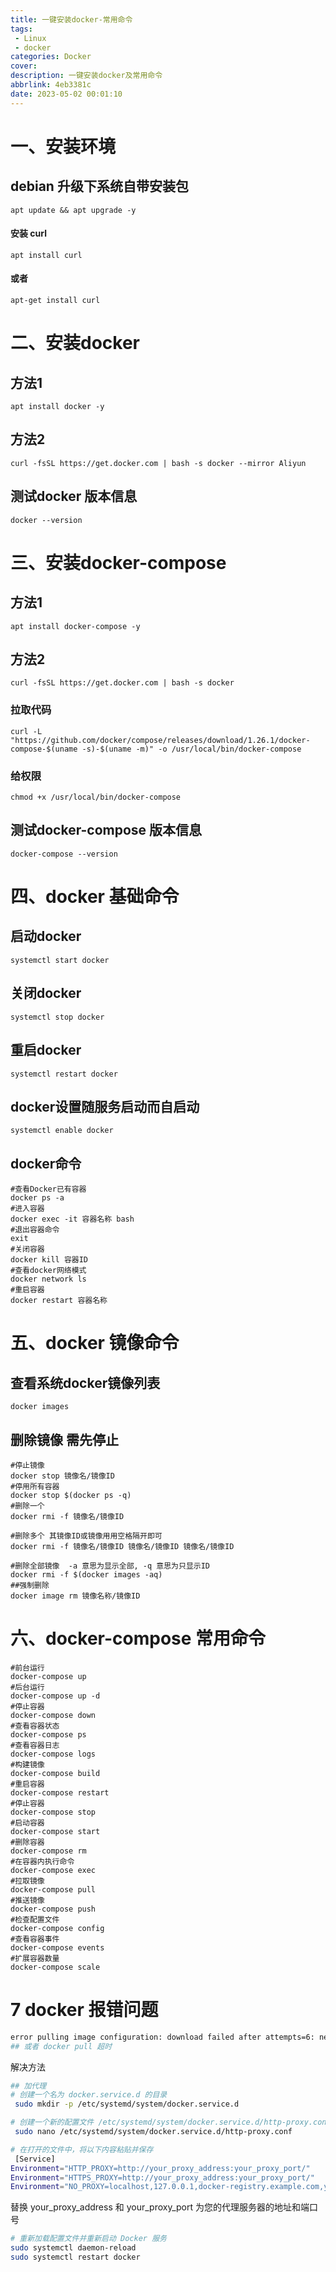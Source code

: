 ```yaml
---
title: 一键安装docker-常用命令
tags:
 - Linux
 - docker
categories: Docker
cover: 
description: 一键安装docker及常用命令
abbrlink: 4eb3381c
date: 2023-05-02 00:01:10
---
```



#  一、安装环境

## debian 升级下系统自带安装包

```shell
apt update && apt upgrade -y
```

#### 安装 curl

```shell
apt install curl
```

#### 或者

```shell
apt-get install curl
```

# 二、安装docker 

## 方法1

```shell
apt install docker -y
```

## 方法2

```shell
curl -fsSL https://get.docker.com | bash -s docker --mirror Aliyun
```



## 测试docker 版本信息

```shell
docker --version
```



# 三、安装docker-compose

## 方法1

```shell
apt install docker-compose -y
```

## 方法2

```shell
curl -fsSL https://get.docker.com | bash -s docker
```

### 拉取代码

```shell
curl -L "https://github.com/docker/compose/releases/download/1.26.1/docker-compose-$(uname -s)-$(uname -m)" -o /usr/local/bin/docker-compose
```

### 给权限

```shell
chmod +x /usr/local/bin/docker-compose
```

##  测试docker-compose 版本信息

```shell
docker-compose --version
```

# 四、docker 基础命令

## 启动docker

```shell
systemctl start docker
```

## 关闭docker

```shell
systemctl stop docker
```

## 重启docker

```shell
systemctl restart docker
```

## docker设置随服务启动而自启动

```shell
systemctl enable docker
```

## docker命令

```shell
#查看Docker已有容器
docker ps -a 
#进入容器
docker exec -it 容器名称 bash
#退出容器命令
exit 
#关闭容器
docker kill 容器ID
#查看docker网络模式
docker network ls
#重启容器
docker restart 容器名称 
```

# 五、docker 镜像命令

## 查看系统docker镜像列表

```shell
docker images
```

## 删除镜像 需先停止

```shell
#停止镜像
docker stop 镜像名/镜像ID
#停用所有容器
docker stop $(docker ps -q)
#删除一个
docker rmi -f 镜像名/镜像ID

#删除多个 其镜像ID或镜像用用空格隔开即可 
docker rmi -f 镜像名/镜像ID 镜像名/镜像ID 镜像名/镜像ID

#删除全部镜像  -a 意思为显示全部, -q 意思为只显示ID
docker rmi -f $(docker images -aq)
##强制删除
docker image rm 镜像名称/镜像ID
```

# 六、docker-compose 常用命令

```shell
#前台运行
docker-compose up
#后台运行
docker-compose up -d
#停止容器
docker-compose down
#查看容器状态
docker-compose ps
#查看容器日志
docker-compose logs
#构建镜像
docker-compose build
#重启容器
docker-compose restart
#停止容器
docker-compose stop
#启动容器
docker-compose start
#删除容器
docker-compose rm
#在容器内执行命令
docker-compose exec
#拉取镜像
docker-compose pull
#推送镜像
docker-compose push
#检查配置文件
docker-compose config
#查看容器事件
docker-compose events
#扩展容器数量
docker-compose scale
```
# 7 docker 报错问题
```bash
error pulling image configuration: download failed after attempts=6: net/http: TLS handshake timeout
## 或者 docker pull 超时
```
解决方法
```bash
## 加代理
# 创建一个名为 docker.service.d 的目录
 sudo mkdir -p /etc/systemd/system/docker.service.d
```

``` bash
# 创建一个新的配置文件 /etc/systemd/system/docker.service.d/http-proxy.conf 并编辑该文件
 sudo nano /etc/systemd/system/docker.service.d/http-proxy.conf
```

```bash
# 在打开的文件中，将以下内容粘贴并保存
 [Service]
Environment="HTTP_PROXY=http://your_proxy_address:your_proxy_port/"
Environment="HTTPS_PROXY=http://your_proxy_address:your_proxy_port/"
Environment="NO_PROXY=localhost,127.0.0.1,docker-registry.example.com,your_domain"
```
替换 your_proxy_address 和 your_proxy_port 为您的代理服务器的地址和端口号


```bash
# 重新加载配置文件并重新启动 Docker 服务
sudo systemctl daemon-reload
sudo systemctl restart docker
```